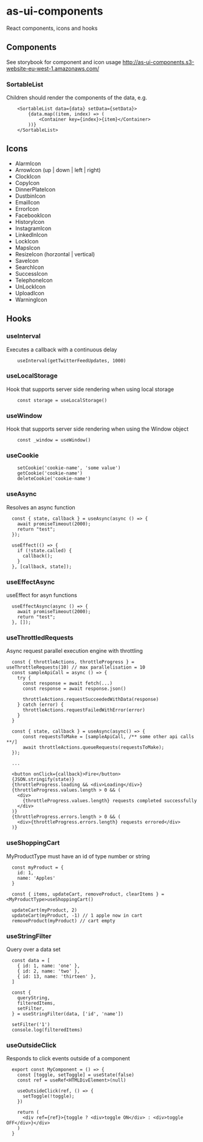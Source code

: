 # as-ui-components

React components, icons and hooks

## Components

See storybook for component and icon usage
http://as-ui-components.s3-website-eu-west-1.amazonaws.com/

### SortableList

Children should render the components of the data, e.g.

```
    <SortableList data={data} setData={setData}>
        {data.map((item, index) => (
            <Container key={index}>{item}</Container>
        ))}
    </SortableList>
```

## Icons

- AlarmIcon
- ArrowIcon (up | down | left | right)
- ClockIcon
- CopyIcon
- DinnerPlateIcon
- DustbinIcon
- EmailIcon
- ErrorIcon
- FacebookIcon
- HistoryIcon
- InstagramIcon
- LinkedInIcon
- LockIcon
- MapsIcon
- ResizeIcon (horzontal | vertical)
- SaveIcon
- SearchIcon
- SuccessIcon
- TelephoneIcon
- UnLockIcon
- UploadIcon
- WarningIcon

## Hooks

### useInterval

Executes a callback with a continuous delay

```
    useInterval(getTwitterFeedUpdates, 1000)
```

### useLocalStorage

Hook that supports server side rendering when using local storage

```
    const storage = useLocalStorage()
```

### useWindow

Hook that supports server side rendering when using the Window object

```
    const _window = useWindow()
```

### useCookie

```
    setCookie('cookie-name', 'some value')
    getCookie('cookie-name')
    deleteCookie('cookie-name')
```

### useAsync

Resolves an async function

```
  const { state, callback } = useAsync(async () => {
    await promiseTimeout(2000);
    return "test";
  });

  useEffect(() => {
    if (!state.called) {
      callback();
    }
  }, [callback, state]);
```

### useEffectAsync

useEffect for asyn functions

```
  useEffectAsync(async () => {
    await promiseTimeout(2000);
    return "test";
  }, []);
```

### useThrottledRequests

Async request parallel execution engine with throttling

```
  const { throttleActions, throttleProgress } = useThrottleRequests(10) // max parallelisation = 10
  const sampleApiCall = async () => {
    try {
      const response = await fetch(...)
      const response = await response.json()

      throttleActions.requestSucceededWithData(response)
    } catch (error) {
      throttleActions.requestFailedWithError(error)
    }
  }

  const { state, callback } = useAsync(async() => {
      const requestsToMake = [sampleApiCall, /** some other api calls **/]
      await throttleActions.queueRequests(requestsToMake);
  });

  ...

  <button onClick={callback}>Fire</button>
  {JSON.stringify(state)}
  {throttleProgress.loading && <div>Loading</div>}
  {throttleProgress.values.length > 0 && (
    <div>
      {throttleProgress.values.length} requests completed successfully
    </div>
  )}
  {throttleProgress.errors.length > 0 && (
    <div>{throttleProgress.errors.length} requests errored</div>
  )}
```

### useShoppingCart

MyProductType must have an id of type number or string

```
  const myProduct = {
    id: 1,
    name: 'Apples'
  }

  const { items, updateCart, removeProduct, clearItems } = <MyProductType>useShoppingCart()

  updateCart(myProduct, 2)
  updateCart(myProduct, -1) // 1 apple now in cart
  removeProduct(myProduct) // cart empty
```

### useStringFilter

Query over a data set

```
  const data = [
    { id: 1, name: 'one' },
    { id: 2, name: 'two' },
    { id: 13, name: 'thirteen' },
  ]

  const {
    queryString,
    filteredItems,
    setFilter,
  } = useStringFilter(data, ['id', 'name'])

  setFilter('1')
  console.log(filteredItems)
```

### useOutsideClick

Responds to click events outside of a component

```
  export const MyComponent = () => {
    const [toggle, setToggle] = useState(false)
    const ref = useRef<HTMLDivElement>(null)

    useOutsideClick(ref, () => {
      setToggle(!toggle);
    })

    return (
      <div ref={ref}>{toggle ? <div>toggle ON</div> : <div>toggle OFF</div>}</div>
    )
  }

```
